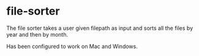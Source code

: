 # file-sorter

The file sorter takes a user given filepath as input and sorts all the files by year and then by month. 

Has been configured to work on Mac and Windows. 